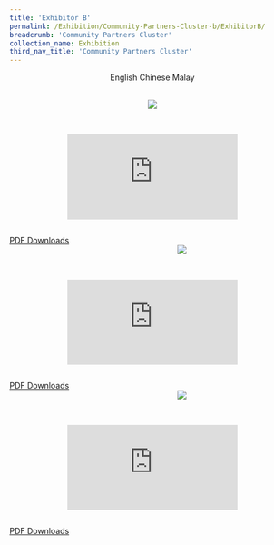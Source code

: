 ```yaml
---
title: 'Exhibitor B'
permalink: /Exhibition/Community-Partners-Cluster-b/ExhibitorB/
breadcrumb: 'Community Partners Cluster'
collection_name: Exhibition
third_nav_title: 'Community Partners Cluster'
---
```


<div style="margin-top:auto;margin-bottom:auto;text-align:center;">
<div class="abc">
  <a href="#t1"><div style="display:inline-block;" class="btnClass">English</div></a>
  <a href="#t2"><div style="display:inline-block;" class="btnClass">Chinese</div></a>
  <a href="#t3"><div style="display:inline-block;" class="btnClass">Malay</div></a>
 
  
<div class="tab1"><br/>
<p><img src="/images/ExhibitorEnglish-template.jpg"></p><br/>
<p class="video-container">
<iframe src="https://www.youtube.com/embed/d6fmLlW8eoE" frameborder="0" allow="accelerometer; autoplay; encrypted-media; gyroscope;    picture-in-picture" allowfullscreen></iframe></p>
<p style="float:left;"><a href="/Exhibition/Website-exhibitor-template-pdf.pdf" download>PDF Downloads</a></p>
</div>
  
<div class="tab2"><br/>
<p><img src="/images/exhibitorchinese-template.jpg" ></p><br/>
<p class="video-container">
<iframe src="https://www.youtube.com/embed/d6fmLlW8eoE" frameborder="0" allow="accelerometer; autoplay; encrypted-media; gyroscope;    picture-in-picture" allowfullscreen></iframe></p>
<p style="float:left;"><a href="/Exhibition/Website-exhibitor-template-pdf.pdf" download>PDF Downloads</a></p>
</div>
 
<div class="tab3"><br/>
<p><img src="/images/ExhibitorMalay-template.jpg" ></p><br/>
<p class="video-container">
<iframe src="https://www.youtube.com/embed/d6fmLlW8eoE" frameborder="0" allow="accelerometer; autoplay; encrypted-media; gyroscope;    picture-in-picture" allowfullscreen></iframe></p>
<p style="float:left;"><a href="/Exhibition/Website-exhibitor-template-pdf.pdf" download>PDF Downloads</a></p>
</div>

 
</div>
</div>
